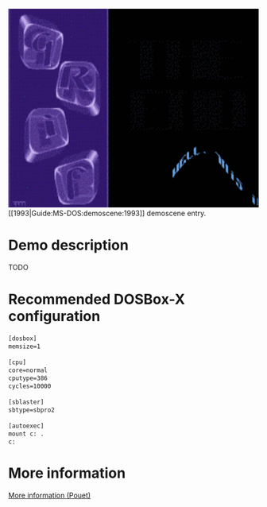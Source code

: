 <img src="images/Demoscene:Requiem-by-Grif-(1993).gif" width="640" height="400"><br>
[[1993|Guide:MS-DOS:demoscene:1993]] demoscene entry.

# Demo description

TODO

# Recommended DOSBox-X configuration

    [dosbox]
    memsize=1
    
    [cpu]
    core=normal
    cputype=386
    cycles=10000
    
    [sblaster]
    sbtype=sbpro2
    
    [autoexec]
    mount c: .
    c:

# More information

[More information (Pouet)](http://www.pouet.net/prod.php?which=9409)
